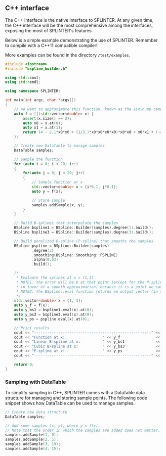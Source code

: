 ## C++ interface
The C++ interface is the native interface to SPLINTER. At any given time, the C++ interface will be the most comprehensive among the interfaces, exposing the most of SPLINTER's features.

Below is a simple example demonstrating the use of SPLINTER. Remember to compile with a C++11 compatible compiler!

More examples can be found in the directory `/test/examples`.

```c++
#include <iostream>
#include "bspline_builder.h"

using std::cout;
using std::endl;

using namespace SPLINTER;

int main(int argc, char *argv[])
{
    // We want to approximate this function, known as the six-hump camelback function
    auto f = [](std::vector<double> x) {
        assert(x.size() == 2);
        auto x0 = x.at(0);
        auto x1 = x.at(1);
        return (4 - 2.1*x0*x0 + (1/3.)*x0*x0*x0*x0)*x0*x0 + x0*x1 + (-4 + 4*x1*x1)*x1*x1;
    };

    // Create new DataTable to manage samples
    DataTable samples;

    // Sample the function
    for (auto i = 0; i < 20; i++)
    {
        for(auto j = 0; j < 20; j++)
        {
            // Sample function at x
            std::vector<double> x = {i*0.1, j*0.1};
            auto y = f(x);

            // Store sample
            samples.addSample(x, y);
        }
    }

    // Build B-splines that interpolate the samples
    BSpline bspline1 = BSpline::Builder(samples).degree(1).build();
    BSpline bspline3 = BSpline::Builder(samples).degree(3).build();

    // Build penalized B-spline (P-spline) that smooths the samples
    BSpline pspline = BSpline::Builder(samples)
            .degree(3)
            .smoothing(BSpline::Smoothing::PSPLINE)
            .alpha(0.03)
            .build();

    /*
     * Evaluate the splines at x = (1,1)
     * NOTE1: the error will be 0 at that point (except for the P-spline, which may introduce an error
     * in favor of a smooth approximation) because it is a point we sampled at.
     * NOTE2: The BSpline::eval function returns an output vector (in this case of size 1)
     */
    std::vector<double> x = {1, 1};
    auto y_f = f(x);
    auto y_bs1 = bspline1.eval(x).at(0);
    auto y_bs3 = bspline3.eval(x).at(0);
    auto y_ps = pspline.eval(x).at(0);

    // Print results
    cout << "-----------------------------------------------------" << endl;
    cout << "Function at x:                 " << y_f                << endl;
    cout << "Linear B-spline at x:          " << y_bs1              << endl;
    cout << "Cubic B-spline at x:           " << y_bs3              << endl;
    cout << "P-spline at x:                 " << y_ps               << endl;
    cout << "-----------------------------------------------------" << endl;

    return 0;
}
```

### Sampling with DataTable
To simplify sampling in C++, SPLINTER comes with a DataTable data structure for managing and storing sample points. The following code snippet shows how DataTable can be used to manage samples. 
```c++
// Create new data structure
DataTable samples; 

// Add some samples (x, y), where y = f(x).
// Note that the order in which the samples are added does not matter.
samples.addSample(1, 0);
samples.addSample(2, 5);
samples.addSample(3, 10);
samples.addSample(4, 15);
```
